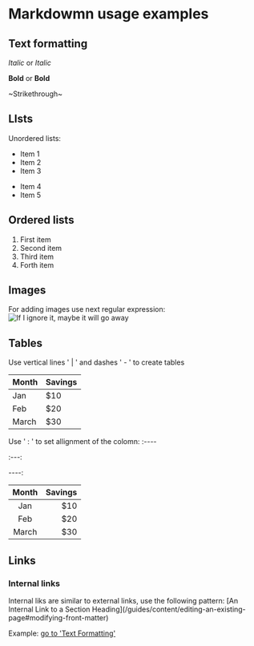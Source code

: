 # Markdowmn usage examples

## Text formatting

*Italic*
or
_Italic_

**Bold**
or
__Bold__

~Strikethrough~

## LIsts

Unordered lists:

* Item 1
* Item 2
* Item 3
+ Item 4
+ Item 5

## Ordered lists

1. First item
2. Second item
3. Third item
1. Forth item

## Images
For adding images use next regular expression:
![If I ignore it, maybe it will go away](.\img\ignore.jpg)

## Tables

Use vertical lines ' \| ' and dashes ' \- ' to create tables

| Month | Savings|
|-------|--------|
| Jan   | $10    |
| Feb   | $20    |
| March | $30    |

Use ' : ' to set allignment of the colomn:
\:----

\:---:

\----:

| Month | Savings|
|:-------:|--------:|
| Jan   | $10    |
| Feb   | $20    |
| March | $30    |


## Links

### Internal links

Internal liks are similar to external links,
use the following pattern:
\[An Internal Link to a Section Heading](/guides/content/editing-an-existing-page#modifying-front-matter)

Example:
[go to 'Text Formatting'](markdown#text-formatting)



